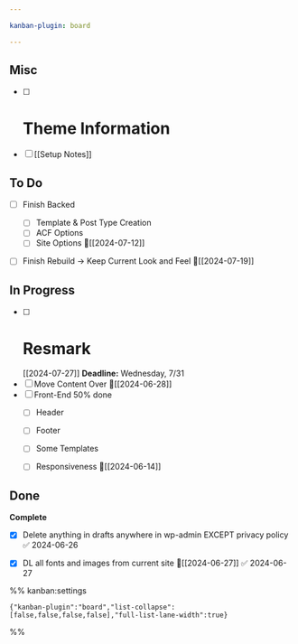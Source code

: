 ```yaml
---

kanban-plugin: board

---
```


## Misc

- [ ] # Theme Information
- [ ] [[Setup Notes]]


## To Do

- [ ] Finish Backed
	- [ ] Template & Post Type Creation
	- [ ] ACF Options
	- [ ] Site Options 🛫[[2024-07-12]]
- [ ] Finish Rebuild -> Keep Current Look and Feel 🛫[[2024-07-19]]


## In Progress

- [ ] # Resmark
	[[2024-07-27]]
	**Deadline:** Wednesday, 7/31
- [ ] Move Content Over 🛫[[2024-06-28]]
- [ ] Front-End 50% done
	- [ ] Header
	- [ ] Footer
	- [ ] Some Templates
	- [ ] Responsiveness 🛫[[2024-06-14]]


## Done

**Complete**
- [x] Delete anything in drafts anywhere in wp-admin EXCEPT privacy policy ✅ 2024-06-26
- [x] DL all fonts and images from current site 🛫[[2024-06-27]] ✅ 2024-06-27




%% kanban:settings
```
{"kanban-plugin":"board","list-collapse":[false,false,false,false],"full-list-lane-width":true}
```
%%